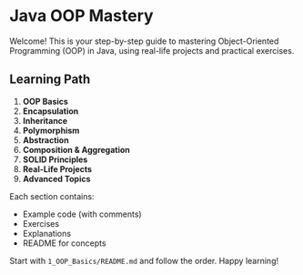 # Java OOP Mastery

Welcome! This is your step-by-step guide to mastering Object-Oriented Programming (OOP) in Java, using real-life projects and practical exercises.

## Learning Path
1. **OOP Basics**
2. **Encapsulation**
3. **Inheritance**
4. **Polymorphism**
5. **Abstraction**
6. **Composition & Aggregation**
7. **SOLID Principles**
8. **Real-Life Projects**
9. **Advanced Topics**

Each section contains:
- Example code (with comments)
- Exercises
- Explanations
- README for concepts

Start with `1_OOP_Basics/README.md` and follow the order. Happy learning!

